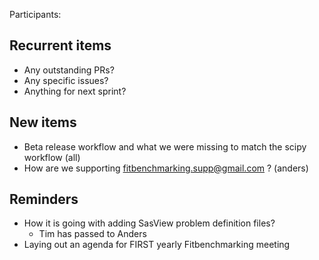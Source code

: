 Participants:

Recurrent items
----------------
* Any outstanding PRs?
* Any specific issues?
* Anything for next sprint?

New items
---------

* Beta release workflow and what we were missing to match the scipy workflow (all)
* How are we supporting fitbenchmarking.supp@gmail.com ? (anders)

Reminders
---------
* How it is going with adding SasView problem definition files?
  - Tim has passed to Anders
* Laying out an agenda for FIRST yearly Fitbenchmarking meeting
